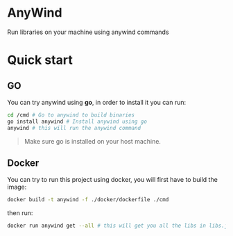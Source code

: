 # AnyWind
Run libraries on your machine using anywind commands
# Quick start
## GO
You can try anywind using **go**, in order to install it you can run:
```sh
cd /cmd # Go to anywind to build binaries
go install anywind # Install anywind using go
anywind # this will run the anywind command
```
>Make sure go is installed on your host machine.
## Docker
You can try to run this project using docker, you will first have to build the image:
```sh
docker build -t anywind -f ./docker/dockerfile ./cmd
```
then run:
```sh
docker run anywind get --all # this will get you all the libs in libs.json
```
